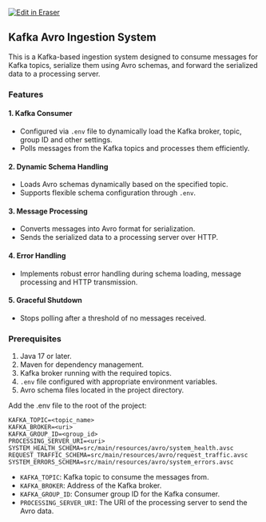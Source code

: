 <p><a target="_blank" href="https://app.eraser.io/workspace/AQbnNCWOnQ7kP7LTIxlv" id="edit-in-eraser-github-link"><img alt="Edit in Eraser" src="https://firebasestorage.googleapis.com/v0/b/second-petal-295822.appspot.com/o/images%2Fgithub%2FOpen%20in%20Eraser.svg?alt=media&amp;token=968381c8-a7e7-472a-8ed6-4a6626da5501"></a></p>

## Kafka Avro Ingestion System
This is a Kafka-based ingestion system designed to consume messages for Kafka topics, serialize them using Avro schemas, and forward the serialized data to a processing server.

### Features
#### 1. Kafka Consumer
- Configured via `.env` file to dynamically load the Kafka broker, topic, group ID and other settings.
- Polls messages from the Kafka topics and processes them efficiently.

#### 2. Dynamic Schema Handling
- Loads Avro schemas dynamically based on the specified topic.
- Supports flexible schema configuration through `.env`.

#### 3. Message Processing
- Converts messages into Avro format for serialization.
- Sends the serialized data to a processing server over HTTP.

#### 4. Error Handling
- Implements robust error handling during schema loading, message processing and HTTP transmission.

#### 5. Graceful Shutdown
- Stops polling after a threshold of no messages received.

### Prerequisites 
1. Java 17 or later.
2. Maven for dependency management.
3. Kafka broker running with the required topics.
4. `.env` file configured with appropriate environment variables.
5. Avro schema files located in the project directory.

Add the .env file to the root of the project: 
```
KAFKA_TOPIC=<topic_name>
KAFKA_BROKER=<uri>
KAFKA_GROUP_ID=<group_id>
PROCESSING_SERVER_URI=<uri>
SYSTEM_HEALTH_SCHEMA=src/main/resources/avro/system_health.avsc
REQUEST_TRAFFIC_SCHEMA=src/main/resources/avro/request_traffic.avsc
SYSTEM_ERRORS_SCHEMA=src/main/resources/avro/system_errors.avsc
```
- `KAFKA_TOPIC`: Kafka topic to consume the messages from.
- `KAFKA_BROKER`: Address of the Kafka broker.
- `KAFKA_GROUP_ID`: Consumer group ID for the Kafka consumer.
- `PROCESSING_SERVER_URI`: The URI of the processing server to send the Avro data.

<!--- Eraser file: https://app.eraser.io/workspace/AQbnNCWOnQ7kP7LTIxlv --->
